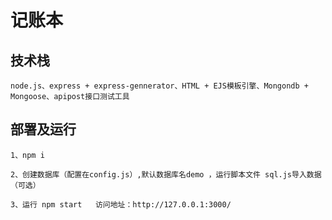 # 记账本
## 技术栈
```
node.js、express + express-gennerator、HTML + EJS模板引擎、Mongondb + Mongoose、apipost接口测试工具
```
## 部署及运行
```
1、npm i
```
```
2、创建数据库（配置在config.js）,默认数据库名demo ，运行脚本文件 sql.js导入数据（可选）
```
```
3、运行 npm start   访问地址：http://127.0.0.1:3000/
```